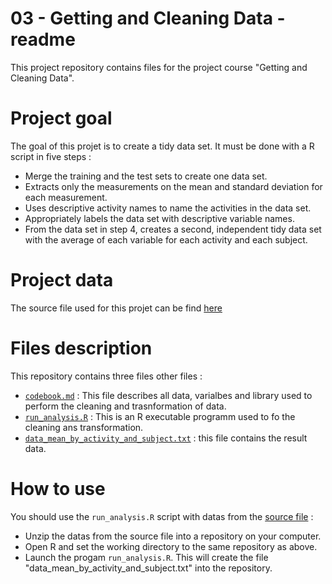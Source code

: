 03 - Getting and Cleaning Data - readme
=====================================

This project repository contains files for the project course "Getting and Cleaning Data".

Project goal
=====================================
The goal of this projet is to create a tidy data set. It must be done with a R script in five steps : 
* Merge the training and the test sets to create one data set.
* Extracts only the measurements on the mean and standard deviation for each measurement. 
* Uses descriptive activity names to name the activities in the data set.
* Appropriately labels the data set with descriptive variable names. 
* From the data set in step 4, creates a second, independent tidy data set with the average of each variable for each activity and each subject.

Project data
=====================================
The source file used for this projet can be find [here](https://d396qusza40orc.cloudfront.net/getdata%2Fprojectfiles%2FUCI%20HAR%20Dataset.zip)

Files description
=====================================
This repository contains three files other files :
* [`codebook.md`](codebook.md) : This file describes all data, varialbes and library used to perform the cleaning and trasnformation of data.
* [`run_analysis.R`](run_analysis.R) : This is an R executable programm used to fo the cleaning ans transformation.
* [`data_mean_by_activity_and_subject.txt`](data_mean_by_activity_and_subject.txt) : this file contains the result data.

How to use
=====================================
You should use the `run_analysis.R` script with datas from the [source file](https://d396qusza40orc.cloudfront.net/getdata%2Fprojectfiles%2FUCI%20HAR%20Dataset.zip) :
* Unzip the datas from the source file into a repository on your computer.
* Open R and set the working directory to the same repository as above.
* Launch the progam `run_analysis.R`. This will create the file "data_mean_by_activity_and_subject.txt" into the repository.
